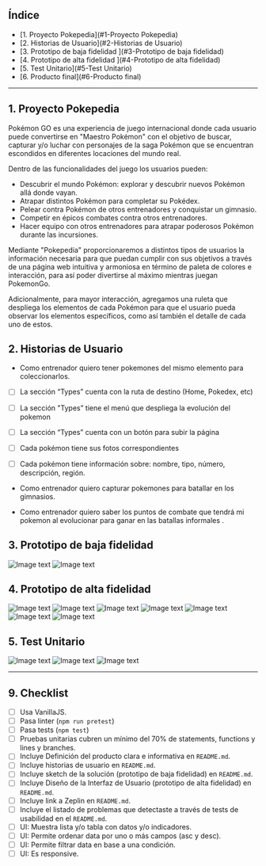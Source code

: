 ## Índice

* [1. Proyecto Pokepedia](#1-Proyecto Pokepedia)
* [2. Historias de Usuario](#2-Historias de Usuario)
* [3. Prototipo de baja fidelidad ](#3-Prototipo de baja fidelidad)
* [4. Prototipo de alta fidelidad ](#4-Prototipo de alta fidelidad)
* [5. Test Unitario](#5-Test Unitario)
* [6. Producto final](#6-Producto final)

***

## 1. Proyecto Pokepedia

Pokémon GO es una experiencia de juego internacional donde cada usuario puede convertirse en "Maestro Pokémon" con el objetivo de buscar, capturar y/o luchar con personajes de la saga Pokémon que se encuentran escondidos en diferentes locaciones del mundo real.

Dentro de las funcionalidades del juego los usuarios pueden:

- Descubrir el mundo Pokémon: explorar y descubrir nuevos Pokémon allá donde vayan.
- Atrapar distintos Pokémon para completar su Pokédex.
- Pelear contra Pokémon de otros entrenadores y conquistar un gimnasio.
- Competir en épicos combates contra otros entrenadores.
- Hacer equipo con otros entrenadores para atrapar poderosos Pokémon durante las incursiones.

Mediante "Pokepedia" proporcionaremos a distintos tipos de usuarios la información necesaria para que puedan cumplir con sus objetivos a través de una página web intuitiva y armoniosa en término de paleta de colores e interacción, para así poder divertirse al máximo mientras juegan PokemonGo.

Adicionalmente, para mayor interacción, agregamos una ruleta que despliega los elementos de cada Pokémon para que el usuario pueda observar los elementos específicos, como así también el detalle de cada uno de estos.


## 2. Historias de Usuario

- Como entrenador quiero tener pokemones del mismo elemento para coleccionarlos.

* [ ] La sección “Types” cuenta con la ruta de destino (Home, Pokedex, etc)
* [ ] La sección "Types” tiene el menú que despliega la evolución del pokemon
* [ ] La sección “Types” cuenta con un botón para subir la página
* [ ]  Cada pokémon tiene sus fotos correspondientes
* [ ] Cada pokémon tiene información sobre: nombre, tipo, número, descripción, región.


- Como entrenador quiero capturar pokemones para batallar en los gimnasios.


- Como entrenador quiero saber los puntos de combate que tendrá mi pokemon al evolucionar para ganar en las batallas informales .


## 3. Prototipo de baja fidelidad

![Image text](https://github.com/Ajbravoc/SCL021-data-lovers/blob/descripcion/src/imgReadMe/2.%20PBF%20index.jpeg)
![Image text](https://github.com/Ajbravoc/SCL021-data-lovers/blob/descripcion/src/imgReadMe/1.%20PBF%20types.jpeg)

## 4. Prototipo de alta fidelidad
![Image text](https://github.com/Ajbravoc/SCL021-data-lovers/blob/descripcion/src/imgReadMe/1.%20Index.png)
![Image text](https://github.com/Ajbravoc/SCL021-data-lovers/blob/descripcion/src/imgReadMe/3.%20Index.png)
![Image text](https://github.com/Ajbravoc/SCL021-data-lovers/blob/descripcion/src/imgReadMe/4.%20Index%20menú%20desplegable.png)
![Image text](https://github.com/Ajbravoc/SCL021-data-lovers/blob/descripcion/src/imgReadMe/5.%20Menú%20desplegable.png)
![Image text](https://github.com/Ajbravoc/SCL021-data-lovers/blob/descripcion/src/imgReadMe/6.%20Sección%20tipo.png)
![Image text](https://github.com/Ajbravoc/SCL021-data-lovers/blob/descripcion/src/imgReadMe/7.%20Imagenes%20por%20tipo.png)
![Image text](https://github.com/Ajbravoc/SCL021-data-lovers/blob/descripcion/src/imgReadMe/8.%20Descripción%20por%20pokemon.png)

## 5. Test Unitario

![Image text](https://github.com/Ajbravoc/SCL021-data-lovers/blob/descripcion/src/imgReadMe/1.%20Test%20inicial.png)
![Image text](https://github.com/Ajbravoc/SCL021-data-lovers/blob/descripcion/src/imgReadMe/1.1%20Test%20inicial.png)
![Image text](https://github.com/Ajbravoc/SCL021-data-lovers/blob/descripcion/src/imgReadMe/2.%20Test%20final.png)

----

## 9. Checklist

* [ ] Usa VanillaJS.
* [ ] Pasa linter (`npm run pretest`)
* [ ] Pasa tests (`npm test`)
* [ ] Pruebas unitarias cubren un mínimo del 70% de statements, functions y
  lines y branches.
* [ ] Incluye Definición del producto clara e informativa en `README.md`.
* [ ] Incluye historias de usuario en `README.md`.
* [ ] Incluye sketch de la solución (prototipo de baja fidelidad) en
  `README.md`.
* [ ] Incluye Diseño de la Interfaz de Usuario (prototipo de alta fidelidad)
  en `README.md`.
* [ ] Incluye link a Zeplin en `README.md`.
* [ ] Incluye el listado de problemas que detectaste a través de tests de
  usabilidad en el `README.md`.
* [ ] UI: Muestra lista y/o tabla con datos y/o indicadores.
* [ ] UI: Permite ordenar data por uno o más campos (asc y desc).
* [ ] UI: Permite filtrar data en base a una condición.
* [ ] UI: Es responsive.
